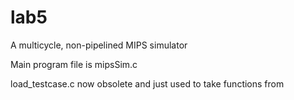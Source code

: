 # lab5
A multicycle, non-pipelined MIPS simulator

Main program file is mipsSim.c

load_testcase.c now obsolete and just used to take functions from

